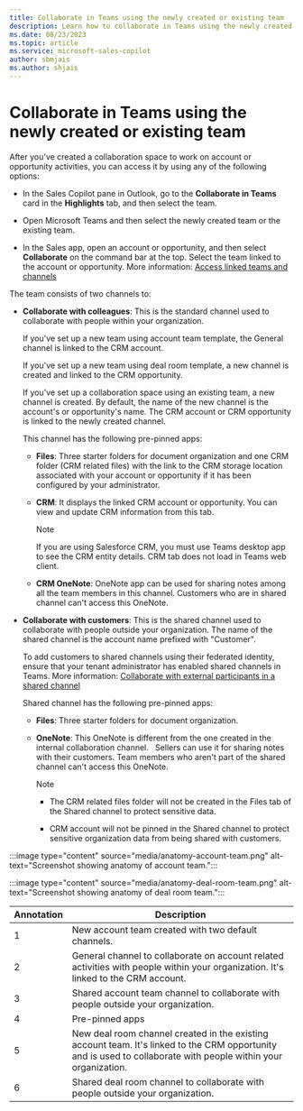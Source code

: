 ```yaml
---
title: Collaborate in Teams using the newly created or existing team
description: Learn how to collaborate in Teams using the newly created or existing team.
ms.date: 08/23/2023
ms.topic: article
ms.service: microsoft-sales-copilot
author: sbmjais
ms.author: shjais 
---
```


# Collaborate in Teams using the newly created or existing team

After you've created a collaboration space to work on account or opportunity activities, you can access it by using any of the following options:

- In the Sales Copilot pane in Outlook, go to the **Collaborate in Teams** card in the **Highlights** tab, and then select the team.

- Open Microsoft Teams and then select the newly created team or the existing team.

- In the Sales app, open an account or opportunity, and then select **Collaborate** on the command bar at the top. Select the team linked to the account or opportunity. More information: [Access linked teams and channels](access-linked-teams-channels.md)

The team consists of two channels to:

- **Collaborate with colleagues**: This is the standard channel used to collaborate with people within your organization.

    If you've set up a new team using account team template, the General channel is linked to the CRM account.

    If you've set up a new team using deal room template, a new channel is created and linked to the CRM opportunity.

    If you've set up a collaboration space using an existing team, a new channel is created. By default, the name of the new channel is the account's or opportunity's name. The CRM account or CRM opportunity is linked to the newly created channel.

    This channel has the following pre-pinned apps:

    - **Files**: Three starter folders for document organization and one CRM folder (CRM related files) with the link to the CRM storage location associated with your account or opportunity if it has been configured by your administrator.

    - **CRM**: It displays the linked CRM account or opportunity. You can view and update CRM information from this tab.

        > [!NOTE]
        > If you are using Salesforce CRM, you must use Teams desktop app to see the CRM entity details. CRM tab does not load in Teams web client.

    - **CRM OneNote**: OneNote app can be used for sharing notes among all the team members in this channel. Customers who are in shared channel can't access this OneNote.

- **Collaborate with customers**: This is the shared channel used to collaborate with people outside your organization. The name of the shared channel is the account name prefixed with "Customer".

    To add customers to shared channels using their federated identity, ensure that your tenant administrator has enabled shared channels in Teams. More information: [Collaborate with external participants in a shared channel](/microsoft-365/solutions/collaborate-teams-direct-connect?view=o365-worldwide&preserve-view=true)

    Shared channel has the following pre-pinned apps:

    - **Files**: Three starter folders for document organization.

    - **OneNote**: This OneNote is different from the one created in the internal collaboration channel.   Sellers can use it for sharing notes with their customers. Team members who aren't part of the shared channel can't access this OneNote.

        > [!NOTE]
        >
        > - The CRM related files folder will not be created in the Files tab of the Shared channel to protect sensitive data.
        >
        > - CRM account will not be pinned in the Shared channel to protect sensitive organization data from being shared with customers.

:::image type="content" source="media/anatomy-account-team.png" alt-text="Screenshot showing anatomy of account team.":::

:::image type="content" source="media/anatomy-deal-room-team.png" alt-text="Screenshot showing anatomy of deal room team.":::

| Annotation | Description                                                                                                                                                      |
|------------|------------------------------------------------------------------------------------------------------------------------------------------------------------------|
| 1          | New account team created with two default channels.                                                                                                              |
| 2          | General channel to collaborate on account related activities with people within your organization. It's linked to the CRM account.                              |
| 3          | Shared account team channel to collaborate with people outside your organization.                                                                                |
| 4          | Pre-pinned apps                                                                                                                                                  |
| 5          | New deal room channel created in the existing account team. It's linked to the CRM opportunity and is used to collaborate with people within your organization. |
| 6          | Shared deal room channel to collaborate with people outside your organization.                                                                                   |